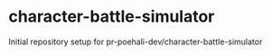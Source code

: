 # character-battle-simulator

Initial repository setup for pr-poehali-dev/character-battle-simulator